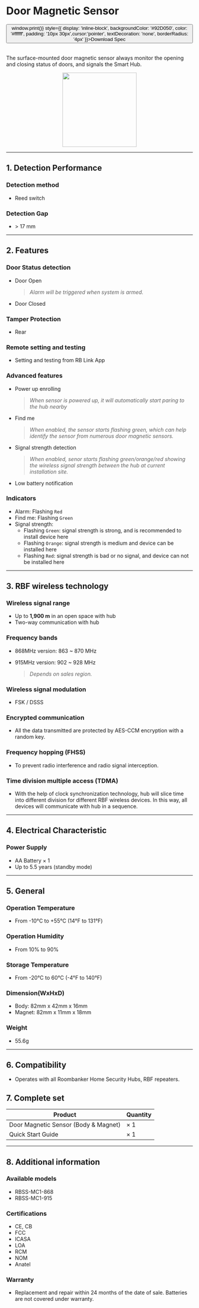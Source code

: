 ﻿# Door Magnetic Sensor

<div style={{textAlign: 'center'}}>
<button onClick={() => window.print()} style={{ display: 'inline-block', backgroundColor: '#92D050', color: '#ffffff', padding: '10px 30px',cursor:'pointer', textDecoration: 'none', borderRadius: '4px' }}>Download Spec</button>
</div>

<br />

The surface-mounted door magnetic sensor always monitor the opening and closing status of doors, and signals the Smart Hub.

<div align="center">
  <img src="https://dusunprj.oss-us-west-1.aliyuncs.com/roombanker/Door%20Magnetic%20Sensor.png" width="200" />
</div>




------

## 1. Detection Performance

### Detection method

* Reed switch


### Detection Gap

* &gt; 17 mm

------

## 2. Features

### Door Status detection

* Door Open   

  > *Alarm will be triggered when system is armed.*
* Door Closed

### Tamper Protection

* Rear
### Remote setting and testing

* Setting and testing from RB Link App
### Advanced features

* Power up enrolling  

  > *When sensor is powered up, it will automatically start paring to the hub nearby*
* Find me  

  > *When enabled, the sensor starts flashing green, which can help identify the sensor from numerous door magnetic sensors.*
* Signal strength detection  

  > *When enabled, senor starts flashing green/orange/red showing the wireless signal strength between the hub at current installation site.* 
* Low battery notification
### Indicators

* Alarm: Flashing `Red`
* Find me: Flashing `Green`
* Signal strength: 
  * Flashing `Green`: signal strength is strong, and is recommended to install device here
  * Flashing `Orange`: signal strength is medium and device can be installed here
  * Flashing `Red`: signal strength is bad or no signal, and device can not be installed here


------

## 3. RBF wireless technology
### Wireless signal range
* Up to **1,900 m** in an open space with hub
* Two-way communication with hub
### Frequency bands

* 868MHz version: 863 ~ 870 MHz
* 915MHz version: 902 ~ 928 MHz  

  > *Depends on sales region.*
### Wireless signal modulation
* FSK / DSSS
### Encrypted communication
* All the data transmitted are protected by AES-CCM encryption with a random key.

### Frequency hopping (FHSS)
* To prevent radio interference and radio signal interception.

### Time division multiple access (TDMA)
* With the help of clock synchronization technology, hub will slice time into different division for different RBF wireless devices. In this way, all devices will communicate with hub in a sequence.

------

## 4. Electrical Characteristic

### Power Supply
* AA Battery × 1
* Up to 5.5 years (standby mode)

------

## 5. General
### Operation Temperature
* From -10°С to +55°С (14°F to 131°F)

### Operation Humidity

* From 10% to 90%
### Storage Temperature
* From -20°C to 60°C (-4°F to 140°F)
### Dimension(WxHxD)
* Body: 82mm x 42mm x 16mm
* Magnet: 82mm x 11mm x 18mm

### Weight

* 55.6g

------

## 6. Compatibility
* Operates with all Roombanker Home Security Hubs,  RBF repeaters.

## 7. Complete set

| Product                              | Quantity |
| ------------------------------------ | -------- |
| Door Magnetic Sensor (Body & Magnet) | × 1      |
| Quick Start Guide                    | × 1      |



------

## 8. Additional information

### Available models

* RBSS-MC1-868
* RBSS-MC1-915

### Certifications

* CE, CB
* FCC
* ICASA
* LOA
* RCM
* NOM
* Anatel
### Warranty
* Replacement and repair within 24 months of the date of sale. Batteries are not covered under warranty.
